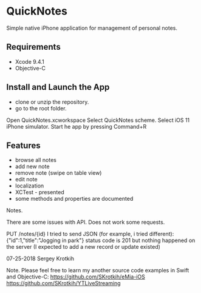 # QuickNotes

Simple native iPhone application for management of personal notes.

## Requirements

- Xcode 9.4.1
- Objective-C

## Install and Launch the App

- clone or unzip the repository. 
- go to the root folder. 

Open QuickNotes.xcworkspace
Select QuickNotes scheme.
Select iOS 11 iPhone simulator.
Start he app by pressing Command+R

## Features

- browse all notes
- add new note
- remove note (swipe on table view)
- edit note
- localization
- XCTest - presented
- some methods and properties are documented 

Notes.
 
There are some issues with API.
Does not work some requests.

PUT /notes/{id}
I tried to send JSON (for example, i tried different):
{"id":1,"title":"Jogging in park"}
status code is 201 but nothing happened on the server (I expected to add a new record or update existed)

07-25-2018
Sergey Krotkih

Note.
Please feel free to learn my another source code examples in Swift and Objective-C:
https://github.com/SKrotkih/eMia-iOS
https://github.com/SKrotkih/YTLiveStreaming

